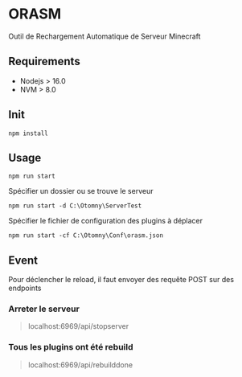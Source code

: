 # ORASM

Outil de Rechargement Automatique de Serveur Minecraft

## Requirements

- Nodejs > 16.0
- NVM > 8.0

## Init

```shell
npm install
```

## Usage

```shell
npm run start
```

Spécifier un dossier ou se trouve le serveur

```shell
npm run start -d C:\Otomny\ServerTest
```

Spécifier le fichier de configuration des plugins à déplacer

```shell
npm run start -cf C:\Otomny\Conf\orasm.json
```

## Event

Pour déclencher le reload, il faut envoyer des requête POST sur des endpoints

### Arreter le serveur

> localhost:6969/api/stopserver

### Tous les plugins ont été rebuild

> localhost:6969/api/rebuilddone
